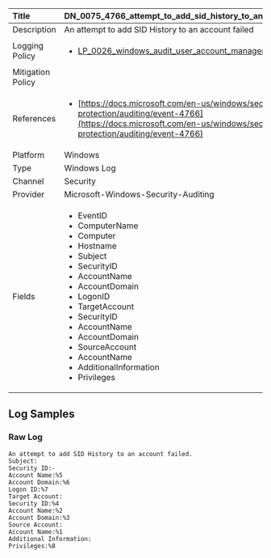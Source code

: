 | Title             | DN_0075_4766_attempt_to_add_sid_history_to_an_account_failed                                                                                                      |
|:------------------|:-----------------------------------------------------------------------------------------------------------------|
| Description       | An attempt to add SID History to an account failed                                                                                                |
| Logging Policy    | <ul><li>[LP_0026_windows_audit_user_account_management](../Logging_Policies/LP_0026_windows_audit_user_account_management.md)</li></ul> |
| Mitigation Policy | |
| References     		| <ul><li>[https://docs.microsoft.com/en-us/windows/security/threat-protection/auditing/event-4766](https://docs.microsoft.com/en-us/windows/security/threat-protection/auditing/event-4766)</li></ul>                                  |
| Platform       		| Windows   |
| Type           		| Windows Log 		| 
| Channel        		| Security    |
| Provider       		| Microsoft-Windows-Security-Auditing   |
| Fields         		| <ul><li>EventID</li><li>ComputerName</li><li>Computer</li><li>Hostname</li><li>Subject</li><li>SecurityID</li><li>AccountName</li><li>AccountDomain</li><li>LogonID</li><li>TargetAccount</li><li>SecurityID</li><li>AccountName</li><li>AccountDomain</li><li>SourceAccount</li><li>AccountName</li><li>AdditionalInformation</li><li>Privileges</li></ul>                                               |


## Log Samples

### Raw Log

```
An attempt to add SID History to an account failed.
Subject:
Security ID:-
Account Name:%5
Account Domain:%6
Logon ID:%7
Target Account:
Security ID:%4
Account Name:%2
Account Domain:%3
Source Account:
Account Name:%1
Additional Information:
Privileges:%8

```




